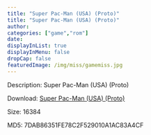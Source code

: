 ```yaml
---
title: "Super Pac-Man (USA) (Proto)"
title: "Super Pac-Man (USA) (Proto)"
author: 
categories: ["game","rom"]
date: 
displayInList: true
displayInMenu: false
dropCap: false
featuredImage: /img/miss/gamemiss.jpg
---
```


Description: Super Pac-Man (USA) (Proto)

Download: <a href="https://kknackGearCT.ctfile.com/fs/2629127-327667954" target = "_blank" rel = "nofollow" > Super Pac-Man (USA) (Proto)</a>

Size: 16384

MD5: 7DAB86351FE78C2F529010A1AC83A4CF

